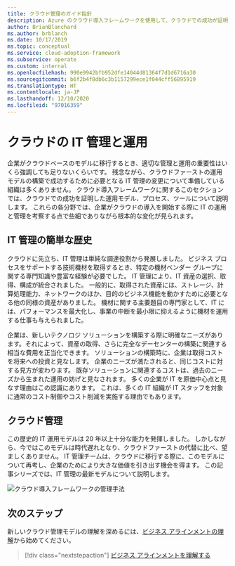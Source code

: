 ```yaml
---
title: クラウド管理のガイド指針
description: Azure のクラウド導入フレームワークを使用して、クラウドでの成功が証明されている運用モデル、プロセス、ツールについて説明します。
author: BrianBlanchard
ms.author: brblanch
ms.date: 10/17/2019
ms.topic: conceptual
ms.service: cloud-adoption-framework
ms.subservice: operate
ms.custom: internal
ms.openlocfilehash: 990e9942bfb952dfe14044d81364f7d1d6716a30
ms.sourcegitcommit: b6f2b4f8db6c3b1157299ece1f044cff56895919
ms.translationtype: HT
ms.contentlocale: ja-JP
ms.lasthandoff: 12/10/2020
ms.locfileid: "97016359"
---
```

# <a name="it-management-and-operations-in-the-cloud"></a>クラウドの IT 管理と運用

企業がクラウドベースのモデルに移行するとき、適切な管理と運用の重要性はいくら強調しても足りないくらいです。 残念ながら、クラウドファーストの運用モデルの構築で成功するために必要となる IT 管理の変更について準備している組織は多くありません。 クラウド導入フレームワークに関するこのセクションでは、クラウドでの成功を証明した運用モデル、プロセス、ツールについて説明します。 これらの各分野では、企業がクラウドの導入を開始する際に IT の運用と管理を考察する点で些細でありながら根本的な変化が見られます。

## <a name="brief-history-of-it-management"></a>IT 管理の簡単な歴史

クラウドに先立ち、IT 管理は単純な調達役割から発展しました。 ビジネス プロセスをサポートする技術機材を取得するとき、特定の機材ベンダー グループに関する専門知識や豊富な経験が必要でした。 IT 管理により、IT 資産の選択、取得、構成が統合されました。 一般的に、取得された資産には、ストレージ、計算処理能力、ネットワークのほか、目的のビジネス機能を動かすために必要となる他の同様の資産がありました。 機材に関する主要題目の専門家として、IT には、パフォーマンスを最大化し、事業の中断を最小限に抑えるように機材を運用する仕事も与えられました。

企業は、新しいテクノロジ ソリューションを構築する際に明確なニーズがあります。それによって、資産の取得、さらに完全なデーセンターの構築に関連する相当な費用を正当化できます。 ソリューションの構築時に、企業は取得コストを将来への投資と見なします。 企業のニーズが満たされると、同じコストに対する見方が変わります。 既存ソリューションに関連するコストは、過去のニーズから生まれた運用の妨げと見なされます。 多くの企業が IT を原価中心点と見なす理由はこの認識にあります。 これは、多くの IT 組織が IT スタッフを対象に通常のコスト制御やコスト削減を実施する理由でもあります。

## <a name="cloud-management"></a>クラウド管理

この歴史的 IT 運用モデルは 20 年以上十分な能力を発揮しました。 しかしながら、今ではこのモデルは時代遅れとなり、クラウドファーストの代替に比べ、望ましくありません。 IT 管理チームは、クラウドに移行する際に、このモデルについて再考し、企業のためにより大きな価値を引き出す機会を得ます。 この記事シリーズでは、IT 管理の最新モデルについて説明します。

![クラウド導入フレームワークの管理手法](../../_images/manage/caf-manage.png)

## <a name="next-steps"></a>次のステップ

新しいクラウド管理モデルの理解を深めるには、[ビジネス アラインメントの理解](./business-alignment.md)から始めてください。

> [!div class="nextstepaction"]
> [ビジネス アラインメントを理解する](./business-alignment.md)
